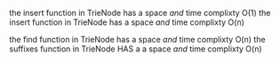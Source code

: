 the insert function in TrieNode has a space *and* time complixty O(1)
the insert function in TrieNode has a space *and* time complixty O(n)

the find function in TrieNode has a space *and* time complixty O(n)
the suffixes function in TrieNode HAS a a space *and* time complixty O(n)
